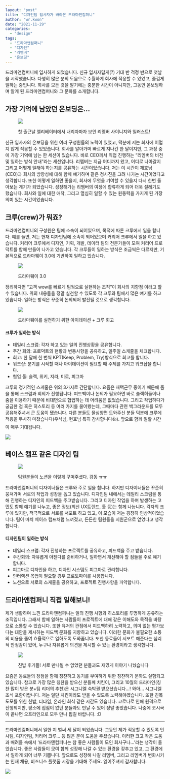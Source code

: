```yaml
---
layout: "post"
title: "디자인팀 입사자가 바라본 드라마앤컴퍼니"
author: "wr.kwon"
date: "2021-11-29"
categories: 
  - "design"
tags: 
  - "드라마앤컴퍼니"
  - "디자인"
  - "리멤버"
  - "온보딩"
---
```


드라마앤컴퍼니에 입사하게 되었습니다. 신규 입사자답게(?) 기대 반 걱정 반으로 첫날을 시작했습니다. 다행히 많은 분의 도움으로 수월하게 회사에 적응할 수 있었고, 즐겁게 일하는 중입니다. 회사를 모든 것을 알기에는 충분한 시간이 아니지만, 그동안 온보딩하며 알게 된 드라마앤컴퍼니와 그 문화를 소개합니다.

  
  

## 가장 기억에 남았던 온보딩은…

<figure>

![](/images/ZpsRZOlLuz.png)

<figcaption>

첫 출근날 엘리베이터에서 내리자마자 보인 리멤버 사이니지와 일러스트!

</figcaption>

</figure>

신규 입사자의 온보딩을 위한 여러 구성원들의 노력이 있었고, 덕분에 저는 회사에 어렵지 않게 적응할 수 있었습니다. 회사를 알아가며 빠르게 지나간 한 달이지만, 그 과정 중에 가장 기억에 남는 한 세션이 있습니다. 바로 CEO께서 직접 진행하는 “리멤버의 비전 및 일하는 방식 안내”라는 세션입니다. 리멤버는 지금 어디까지 왔고, 어디로 나아갈지 그리고 어떻게 일해야 하는지를 공유하는 시간이었습니다. 저는 이 시간이 재호님(CEO)과 회사의 방향성에 대해 함께 얘기하며 같은 청사진을 그려 나가는 시간이었다고 생각합니다. 또한 어떻게 일하면 좋을지, 회사에 무엇을 기여할 수 있을지 다시 한번 돌아보는 계기가 되었습니다. 성장해가는 리멤버의 여정에 합류하게 되어 더욱 설레기도 했습니다. 회사와 일에 대한 애착, 그리고 열심히 일할 수 있는 원동력을 가지게 된 가장 의미 있는 시간이었습니다.

  
  

## 크루(crew)가 뭐죠?

드라마앤컴퍼니의 구성원은 팀에 소속이 되어있으며, 목적에 따른 크루에서 일을 합니다. 예를 들면, 저는 현재 디자인팀에 소속이 되어있으며 커리어 크루에서 일을 하고 있습니다. 커리어 크루에서 디자인, 기획, 개발, 데이터 팀의 전문가들이 모여 커리어 프로덕트를 함께 만들어 나가고 있습니다. 각 크루들이 일하는 방식은 조금씩은 다르지만, 기본적으로 드라마웨이 3.0에 기반하여 일하고 있습니다.

<figure>

[![](/images/Mc8LbVl98N.jpg)](https://blog.dramancompany.com/wp-content/uploads/2021/11/드라마웨이_이멤버대리_ver-1.jpg)

<figcaption>

드라마웨이 3.0

</figcaption>

</figure>

  

정리하자면 “고객 wow를 빠르게 팀웍으로 실현하는 조직”이 회사의 지향점 이라고 할 수 있습니다. 위의 내용들을 정말 실천할 수 있도록 각 크루와 팀에서 많은 얘기를 하고 있습니다. 일하는 방식은 꾸준히 논의되어 발전될 것으로 생각합니다.

<figure>

![](/images/xdcguASO1l.png)

<figcaption>

드라마웨이를 실천하기 위한 아이데이션 + 크루 회고

</figcaption>

</figure>

#### 크루가 일하는 방식

- 데일리 스크럼: 각자 하고 있는 일의 진행상황을 공유합니다.
- 주간 회의: 프로덕트의 현황과 변동사항을 공유하고, 일주일 스케줄을 체크합니다.
- 회고: 한 달에 한 번씩 KPT(Keep, Problem, Try)방식으로 회고를 합니다.
- 워크샵: 분기를 시작할 때나 아이데이션이 필요할 때 주제를 가지고 워크샵을 합니다.
- 협업 툴: 슬랙, 위키, 지라, 미로, 피그마

크루의 정기적인 스케줄은 위의 3가지로 간단합니다. 요즘은 재택근무 중이기 때문에 줌을 통해 스크럼과 회의가 진행됩니다. 피드백이나 논의가 필요하면 바로 슬랙허들이나 줌을 이용하기 때문에 비대면으로 협업하는 데 어려움은 없었습니다. 그리고 작업하다가 궁금한 점 혹은 히스토리 등 여러 가지를 물어봤는데, 그때마다 관련 백그라운드를 모두 공유해주셔서 큰 도움이 됐습니다. 다른 분들도 물심양면 도와주신 분들 덕분에 크루에 적응을 무사히 마쳤습니다(우석님, 현호님 특히 감사합니다👍). 앞으로 함께 일할 시간이 매우 기대됩니다.

  
  

[![](/images/xVM30UWin1.png)](https://bit.ly/3ubgqv8)

  

## 베이스 캠프 같은 디자인 팀

<figure>

[![](/images/3qIiHos2Ns.png)](https://blog.dramancompany.com/wp-content/uploads/2021/11/1-5.png)

<figcaption>

팀원분들이 노션을 이렇게 꾸며주셨다. 감동 ㅠㅠ

</figcaption>

</figure>

드라마앤컴퍼니의 디자이너들은 크루와 주로 일을 합니다. 하지만 디자이너들은 꾸준히 뭉쳐가며 서로의 작업과 성장을 돕고 있습니다. 디자인팀 내에서는 데일리 스크럼을 통해 진행하는 디자인의 피드백을 주고받습니다. 그리고 디자인 작업을 하며 발생하는 고민도 함께 얘기를 나누고, 좋은 정보(최신 UX트렌드, 툴 등)는 함께 나눕니다. 각자의 크루에 있지만, 적극적으로 서로를 서포트 하고 있고, 이 모습이 저는 굉장히 인상적이었습니다. 팀이 마치 베이스 캠프처럼 느껴졌고, 든든한 팀원들을 지원군으로 얻었다고 생각합니다.

#### 디자인팀이 일하는 방식

- 데일리 스크럼: 각자 진행하는 프로젝트를 공유하고, 피드백을 주고 받습니다.
- 주간회의: 자유롭게 아젠다를 준비하거나, 일하면서 개선해야 할 점들을 주로 얘기합니다.
- 피그마로 디자인을 하고, 디자인 시스템도 피그마로 관리합니다.
- 인터렉션 목업이 필요할 경우 프로토파이를 사용합니다.
- 노션으로 서로의 스케줄을 공유하고, 프로젝트 진행사항을 파악합니다.

  
  

## 드라마앤컴퍼니 직접 일해보니!

제가 생활하며 느낀 드라마앤컴퍼니는 일의 진행 사항과 히스토리를 투명하게 공유하는 조직입니다. 그래서 함께 일하는 사람들이 프로젝트에 대해 같은 이해도와 목적을 바탕으로 소통할 수 있습니다. 또한 유저의 관점에서 피드백하려 노력하고, 의미 없는 평가보다는 대안을 제시하는 피드백 문화를 지향하고 있습니다. 이러한 문화가 불필요한 소통의 비용을 줄여 효율적으로 일하도록 도와줍니다. 또한 동료들이 서포트 해준다는 심리적 안정감이 있어, 누구나 자유롭게 의견을 제시할 수 있는 환경이라고 생각합니다.

<figure>

![](/images/eOXxv2UICk.png)

<figcaption>

친밥 후기들! 서로 만나뵐 수 없었던 분들과도 재밌게 이야기 나눴습니다

</figcaption>

</figure>

요즘은 동료들의 장점을 함께 칭찬하고 동기를 부여하기 위한 칭찬하기 문화도 실험되고 있습니다. 참고로 가장 많은 칭찬을 받으신 분들께 치킨이, 그리고 10월의 드라마인(칭찬 많이 받은 분+팀 리더의 추천)은 시그니엘 숙박권 받으셨습니다...! 와아... 시그니엘 조식 포함이랍니다. 저는 일단 치킨이라도 받을 수 있도록 노력해야겠습니다. 또한 친목 도모를 위한 친밥, 티타임, 온라인 회식 같은 시간도 있습니다. 코로나로 인해 원격으로 진행되지만, 평소에 접점이 없던 분들과도 만날 수 있어 정말 좋았습니다. 나중에 코시국이 끝나면 오프라인으로 모두 만나 뵙길 바랍니다. :D

  
  

* * *

드라마앤컴퍼니에서 일한 지 벌써 세 달이 되었습니다. 그동안 제가 적응할 수 있도록 인사팀, 디자인팀, 커리어 크루… 등 많은 분이 도움을 주셨습니다. 이러한 크고 작은 도움과 배려들 속에서 ‘드라마앤컴퍼니는 참 좋은 사람들이 모인 회사구나…’라는 생각이 들었습니다. 좋은 사람들이 모여 함께 성장해 나갈 수 있는 환경을 갖추고 있고, 그 환경에서 일하게 되어 너무 기쁩니다. 앞으로도 성장해 나갈 리멤버, 그리고 리멤버가 변화시키는 인재 채용, 비즈니스 플랫폼 시장을 기대해 주세요. 읽어주셔서 감사합니다.

  

[![](/images/xVM30UWin1.png)](https://bit.ly/3ubgqv8)
